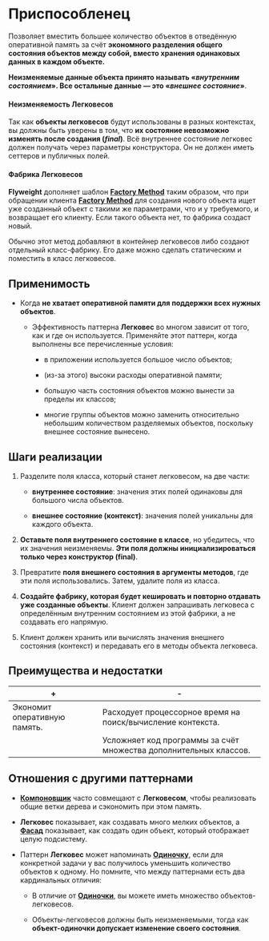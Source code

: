 # Приспособленец 


Позволяет вместить большее количество объектов в отведённую оперативной память за счёт **экономного разделения общего состояния объектов между собой, вместо хранения одинаковых данных в каждом объекте.**

**Неизменяемые данные объекта принято называть «*внутренним состоянием*». Все остальные данные — это «*внешнее состояние*»**.

#### Неизменяемость Легковесов

Так как **объекты легковесов** будут использованы в разных контекстах, вы должны быть уверены в том, что **их состояние невозможно изменять после создания (*final*)**. Всё внутреннее состояние легковес должен получать через параметры конструктора. Он не должен иметь сеттеров и публичных полей.

#### Фабрика Легковесов

**Flyweight** дополняет шаблон [**Factory Method**][Factory_Method] таким образом, что при обращении клиента [**Factory Method**][Factory_Method] для создания нового объекта ищет уже созданный объект с такими же параметрами, что и у требуемого, и возвращает его клиенту. Если такого объекта нет, то фабрика создаст новый.

Обычно этот метод добавляют в контейнер легковесов либо создают отдельный класс-фабрику. Его даже можно сделать статическим и поместить в класс легковесов.

## Применимость

- Когда **не хватает оперативной памяти для поддержки всех нужных объектов**.

  - Эффективность паттерна **Легковес** во многом зависит от того, как и где он используется. Применяйте этот паттерн, когда выполнены все перечисленные условия:

     - в приложении используется большое число объектов;

     - (из-за этого) высоки расходы оперативной памяти;

     - большую часть состояния объектов можно вынести за пределы их классов;

     - многие группы объектов можно заменить относительно небольшим количеством разделяемых объектов, поскольку внешнее состояние вынесено.

## Шаги реализации

1. Разделите поля класса, который станет легковесом, на две части:

   - **внутреннее состояние**: значения этих полей одинаковы для большого числа объектов.

   - **внешнее состояние (контекст)**: значения полей уникальны для каждого объекта.
   
2. **Оставьте поля внутреннего состояние в классе**, но убедитесь, что их значения неизменяемы. **Эти поля должны инициализироваться только через конструктор (final)**.

3. Превратите **поля внешнего состояния в аргументы методов**, где эти поля использовались. Затем, удалите поля из класса.

4. **Создайте фабрику, которая будет кешировать и повторно отдавать уже созданные объекты**. Клиент должен запрашивать легковеса с определённым внутренним состоянием из этой фабрики, а не создавать его напрямую.

5. Клиент должен хранить или вычислять значения внешнего состояния (контекст) и передавать его в методы объекта легковеса.

 ## Преимущества и недостатки
 
 | + | - |
 | ------ | ------ |
 |Экономит оперативную память.|Расходует процессорное время на поиск/вычисление контекста.
 | |Усложняет код программы за счёт множества дополнительных классов.
 
 ## Отношения с другими паттернами

- [**Компоновщик**][Composite] часто совмещают с **Легковесом**, чтобы реализовать общие ветки дерева и сэкономить при этом память.

- **Легковес** показывает, как создавать много мелких объектов, а [**Фасад**][Facade] показывает, как создать один объект, который отображает целую подсистему.

- Паттерн **Легковес** может напоминать [**Одиночку**][Singleton], если для конкретной задачи у вас получилось уменьшить количество объектов к одному. Но помните, что между паттернами есть два кардинальных отличия:

  - В отличие от [**Одиночки**][Singleton], вы можете иметь множество объектов-легковесов.

  - Объекты-легковесов должны быть неизменяемыми, тогда как **объект-одиночки допускает изменение своего состояния**.
 
 
[Abstract_Factory]: </src/Creational/Factorys/Abstract_Factory/Abstract_Factory.md>
[Factory_Method]: </src/Creational/Factorys/Factory_Method/Factory_Method.md>
[Builder]: </src/Creational/Builder/Builder.md>
[Prototype]: </src/Creational/Prototype/Prototype.md>
[Singleton]: </src/Creational/Singleton/Singleton.md>

[Adapter]: </src/Structural/Adapter/Adapter.md>
[Bridge]: </src/Structural/Bridge/Bridge.md>
[Composite]: </src/Structural/Composite/Composite.md>
[Decorator]: </src/Structural/Decorator/Decorator.md>
[Facade]: </src/Structural/Facade/Facade.md>
[Flyweight]: </src/Structural/Flyweight/Flyweight.md>
[Proxy]: </src/Structural/Proxy/Proxy.md>

[Chain_of_Responsibility]: </src/Behavioral/Chain_of_Responsibility/Chain_of_Responsibility.md>
[Command]: </src/Behavioral/Command/Command.md>
[Iterator]: </src/Behavioral/Iterator/Iterator.md>
[Mediator]: </src/Behavioral/Mediator/Mediator.md>
[Memento]: </src/Behavioral/Memento/Memento.md>
[Observer]: </src/Behavioral/Observer/Observer.md>
[State]: </src/Behavioral/State/State.md>
[Strategy]: </src/Behavioral/Strategy/Strategy.md>
[Template_Method]: </src/Behavioral/Template_Method/Template_Method.md>
[Visitor]: </src/Behavioral/Visitor/Visitor.md>